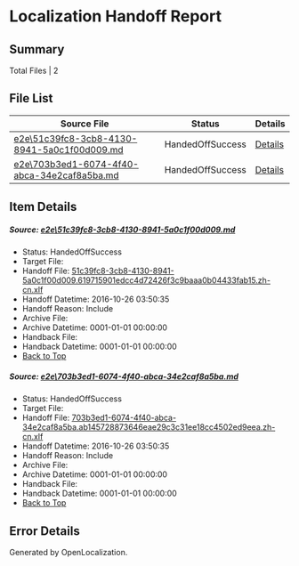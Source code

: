 # <a name='report-top'></a> Localization Handoff Report

## Summary
 Total Files | 2

## File List
 Source File | Status | Details 
 ----------- | ------ | ------- 
 [e2e\51c39fc8-3cb8-4130-8941-5a0c1f00d009.md](https://github.com/OpenLocalizationTestOrg/ol-test0/blob/1411586869f545b59f6703baf7e34599113bcf99/e2e/51c39fc8-3cb8-4130-8941-5a0c1f00d009.md) | HandedOffSuccess | [Details](#0d33779a7906d488626cd77a6199dfdf2ec74a981)
 [e2e\703b3ed1-6074-4f40-abca-34e2caf8a5ba.md](https://github.com/OpenLocalizationTestOrg/ol-test0/blob/1411586869f545b59f6703baf7e34599113bcf99/e2e/703b3ed1-6074-4f40-abca-34e2caf8a5ba.md) | HandedOffSuccess | [Details](#8446f8121efe6606b6a51d0539f80f49f0392d563)

## Item Details
##### <a name='0d33779a7906d488626cd77a6199dfdf2ec74a981'></a> Source: [e2e\51c39fc8-3cb8-4130-8941-5a0c1f00d009.md](https://github.com/OpenLocalizationTestOrg/ol-test0/blob/1411586869f545b59f6703baf7e34599113bcf99/e2e/51c39fc8-3cb8-4130-8941-5a0c1f00d009.md)
* Status: HandedOffSuccess
* Target File: 
* Handoff File: [51c39fc8-3cb8-4130-8941-5a0c1f00d009.619715901edcc4d72426f3c9baaa0b04433fab15.zh-cn.xlf](https://github.com/OpenLocalizationTestOrg/ol-test0-handoff/blob/fa89b5cac3731dbfd92443a803311e13af0f0ef5/ol-handoff/OpenLocalizationTestOrg/ol-test0-zhcn/shujia/ht/51c39fc8-3cb8-4130-8941-5a0c1f00d009.619715901edcc4d72426f3c9baaa0b04433fab15.zh-cn.xlf)
* Handoff Datetime: 2016-10-26 03:50:35
* Handoff Reason: Include
* Archive File: 
* Archive Datetime: 0001-01-01 00:00:00
* Handback File: 
* Handback Datetime: 0001-01-01 00:00:00
* [Back to Top](#report-top)

##### <a name='8446f8121efe6606b6a51d0539f80f49f0392d563'></a> Source: [e2e\703b3ed1-6074-4f40-abca-34e2caf8a5ba.md](https://github.com/OpenLocalizationTestOrg/ol-test0/blob/1411586869f545b59f6703baf7e34599113bcf99/e2e/703b3ed1-6074-4f40-abca-34e2caf8a5ba.md)
* Status: HandedOffSuccess
* Target File: 
* Handoff File: [703b3ed1-6074-4f40-abca-34e2caf8a5ba.ab145728873646eae29c3c31ee18cc4502ed9eea.zh-cn.xlf](https://github.com/OpenLocalizationTestOrg/ol-test0-handoff/blob/fa89b5cac3731dbfd92443a803311e13af0f0ef5/ol-handoff/OpenLocalizationTestOrg/ol-test0-zhcn/shujia/ht/703b3ed1-6074-4f40-abca-34e2caf8a5ba.ab145728873646eae29c3c31ee18cc4502ed9eea.zh-cn.xlf)
* Handoff Datetime: 2016-10-26 03:50:35
* Handoff Reason: Include
* Archive File: 
* Archive Datetime: 0001-01-01 00:00:00
* Handback File: 
* Handback Datetime: 0001-01-01 00:00:00
* [Back to Top](#report-top)


## Error Details

Generated by OpenLocalization.
